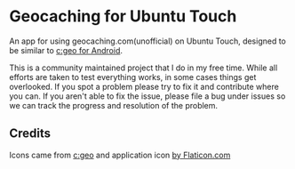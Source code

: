 # Geocaching for Ubuntu Touch

An app for using geocaching.com(unofficial) on Ubuntu Touch, designed to be similar to [c:geo for Android](https://github.com/cgeo/cgeo).

This is a community maintained project that I do in my free time. While all efforts are taken to test everything works, in some cases things get overlooked. If you spot a problem please try to fix it and contribute where you can. If you aren't able to fix the issue, please file a bug under issues so we can track the progress and resolution of the problem.

## Credits

Icons came from [c:geo](https://github.com/cgeo/cgeo) and application icon [by Flaticon.com](https://www.flaticon.com/)
